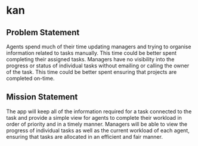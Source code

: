 # kan
## Problem Statement
Agents spend much of their time updating managers and trying to organise information related to tasks manually. This time could be better spent completing their assigned tasks. Managers have no visibility into the progress or status of individual tasks without emailing or calling the owner of the task. This time could be better spent ensuring that projects are completed on-time.
## Mission Statement
The app will keep all of the information required for a task connected to the task and provide a simple view for agents to complete their workload in order of priority and in a timely manner. Managers will be able to view the progress of individual tasks as well as the current workload of each agent, ensuring that tasks are allocated in an efficient and fair manner.